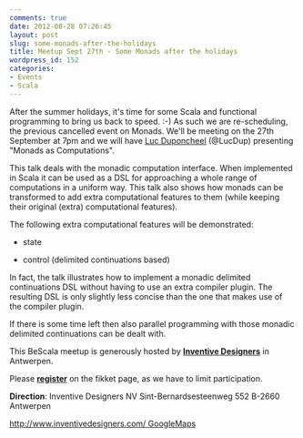 ```yaml
---
comments: true
date: 2012-08-28 07:26:45
layout: post
slug: some-monads-after-the-holidays
title: Meetup Sept 27th - Some Monads after the holidays
wordpress_id: 152
categories:
- Events
- Scala
---
```


After the summer holidays, it's time for some Scala and functional programming to bring us back to speed. :-) As such we are re-scheduling, the previous cancelled event on Monads. We'll be meeting on the 27th September at 7pm and we will have [Luc Duponcheel](http://www.linkedin.com/pub/luc-duponcheel/1/366/6b7) (@LucDup) presenting "Monads as Computations".

This talk deals with the monadic computation interface.
When implemented in Scala it can be used as a DSL for approaching a whole range of computations in a uniform way.
This talk also shows how monads can be transformed to add extra computational features to them (while keeping their original (extra) computational features).

The following extra computational features will be demonstrated:
	
  * state

	
  * control (delimited continuations based)


In fact, the talk illustrates how to implement a monadic delimited continuations DSL without having to use an extra compiler plugin.
The resulting DSL is only slightly less concise than the one that makes use of the compiler plugin.

If there is some time left then also parallel programming with those monadic delimited continuations can be dealt with.

This BeScala meetup is generously hosted by **[Inventive Designers](http://www.inventivedesigners.com/)** in Antwerpen.


Please **[register](http://bescala.fikket.com/events/monads-as-computations/orders/new)** on the fikket page, as we have to limit participation.


**Direction**:
Inventive Designers NV
Sint-Bernardsesteenweg 552
B-2660 Antwerpen

[http://www.inventivedesigners.com/
](http://www.inventivedesigners.com/) [GoogleMaps](http://maps.google.be/maps?q=Sint-Bernardsesteenweg+552++B-2660+Antwerpen&hl=en&sll=50.849361,4.735621&sspn=0.012071,0.020084&hnear=Sint-Bernardsesteenweg+552,+Hoboken+2660+Antwerpen,+Vlaams+Gewest&t=m&z=16)
